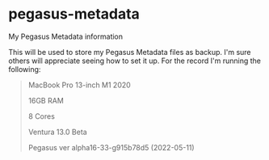 # pegasus-metadata
My Pegasus Metadata information

This will be used to store my Pegasus Metadata files as backup. I'm sure others will appreciate seeing how to set it up. For the record I'm running the following:

> MacBook Pro 13-inch M1 2020
> 
> 16GB RAM
> 
> 8 Cores
> 
> Ventura 13.0 Beta
>
> Pegasus ver alpha16-33-g915b78d5 (2022-05-11)
